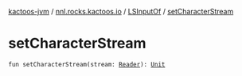[kactoos-jvm](../../index.md) / [nnl.rocks.kactoos.io](../index.md) / [LSInputOf](index.md) / [setCharacterStream](./set-character-stream.md)

# setCharacterStream

`fun setCharacterStream(stream: `[`Reader`](http://docs.oracle.com/javase/8/docs/api/java/io/Reader.html)`): `[`Unit`](https://kotlinlang.org/api/latest/jvm/stdlib/kotlin/-unit/index.html)